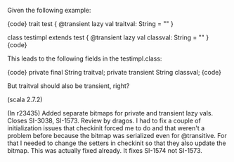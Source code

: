 Given the following example:

{code}
trait test {
  @transient lazy val traitval: String = ""
}

class testimpl extends test {
  @transient lazy val classval: String = ""
}
{code}

This leads to the following fields in the testimpl.class:

{code}
  private final String traitval;
  private transient String classval;
{code}

But traitval should also be transient, right?

(scala 2.7.2)

(In r23435) Added separate bitmaps for private and transient lazy vals. Closes SI-3038, SI-1573. Review by dragos.
I had to fix a couple of initialization issues that checkinit forced me to do and that weren't a problem before because the bitmap was serialized even for @transitive. For that I needed to change the setters in checkinit so that they also update the bitmap.
This was actually fixed already. It fixes SI-1574 not SI-1573.
